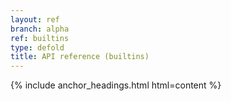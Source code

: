 ```yaml
---
layout: ref
branch: alpha
ref: builtins
type: defold
title: API reference (builtins)
---
```

{% include anchor_headings.html html=content %}